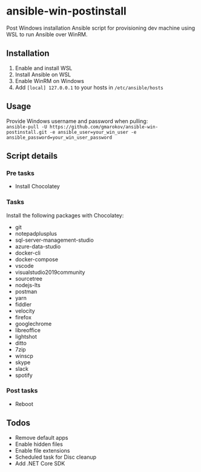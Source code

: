 # ansible-win-postinstall
Post Windows installation Ansible script for provisioning dev machine using WSL to run Ansible over WinRM.

## Installation
1. Enable and install WSL
3. Install Ansible on WSL
4. Enable WinRM on Windows
5. Add `[local] 127.0.0.1` to your hosts in `/etc/ansible/hosts`

## Usage
Provide Windows username and password when pulling:   
`ansible-pull -U https://github.com/gmarokov/ansible-win-postinstall.git -e ansible_user=your_win_user -e ansible_password=your_win_user_password`

## Script details 

### Pre tasks
- Install Chocolatey

### Tasks
Install the following packages with Chocolatey: 
 - git
 - notepadplusplus
 - sql-server-management-studio
 - azure-data-studio
 - docker-cli
 - docker-compose
 - vscode
 - visualstudio2019community
 - sourcetree
 - nodejs-lts
 - postman
 - yarn
 - fiddler
 - velocity
 - firefox
 - googlechrome
 - libreoffice
 - lightshot
 - ditto
 - 7zip
 - winscp
 - skype
 - slack
 - spotify

### Post tasks
- Reboot

## Todos
- Remove default apps
- Enable hidden files
- Enable file extensions
- Scheduled task for Disc cleanup
- Add .NET Core SDK
